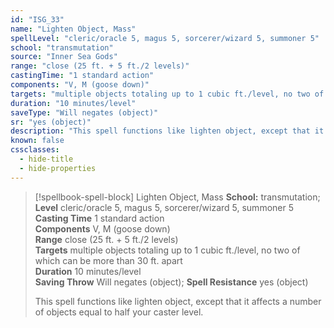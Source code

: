 ```yaml
---
id: "ISG_33"
name: "Lighten Object, Mass"
spellLevel: "cleric/oracle 5, magus 5, sorcerer/wizard 5, summoner 5"
school: "transmutation"
source: "Inner Sea Gods"
range: "close (25 ft. + 5 ft./2 levels)"
castingTime: "1 standard action"
components: "V, M (goose down)"
targets: "multiple objects totaling up to 1 cubic ft./level, no two of which can be more than 30 ft. apart"
duration: "10 minutes/level"
saveType: "Will negates (object)"
sr: "yes (object)"
description: "This spell functions like lighten object, except that it affects a number of objects equal to half your caster level."
known: false
cssclasses:
  - hide-title
  - hide-properties
---
```


> [!spellbook-spell-block] Lighten Object, Mass
> **School:** transmutation; **Level** cleric/oracle 5, magus 5, sorcerer/wizard 5, summoner 5
> **Casting Time** 1 standard action  
> **Components** V, M (goose down)  
> **Range** close (25 ft. + 5 ft./2 levels)  
> **Targets** multiple objects totaling up to 1 cubic ft./level, no two of which can be more than 30 ft. apart  
> **Duration** 10 minutes/level  
> **Saving Throw** Will negates (object); **Spell Resistance** yes (object)
> 
> This spell functions like lighten object, except that it affects a number of objects equal to half your caster level.